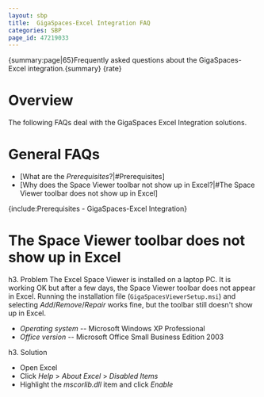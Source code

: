 ```yaml
---
layout: sbp
title:  GigaSpaces-Excel Integration FAQ
categories: SBP
page_id: 47219033
---
```


{summary:page|65}Frequently asked questions about the GigaSpaces-Excel integration.{summary}
{rate}
# Overview
The following FAQs deal with the GigaSpaces Excel Integration solutions.

# General FAQs

- [What are the *Prerequisites*?|#Prerequisites]
- [Why does the Space Viewer toolbar not show up in Excel?|#The Space Viewer toolbar does not show up in Excel]

{include:Prerequisites - GigaSpaces-Excel Integration}

# The Space Viewer toolbar does not show up in Excel

h3. Problem
The Excel Space Viewer is installed on a laptop PC. It is working OK but after a few days, the Space Viewer toolbar does not appear in Excel.
Running the installation file (`GigaSpacesViewerSetup.msi`) and selecting *Add*/*Remove*/*Repair* works fine, but the toolbar still doesn't show up in Excel.
- *Operating system* -- Microsoft Windows XP Professional
- *Office version* -- Microsoft Office Small Business Edition 2003

h3. Solution

- Open Excel
- Click *Help* > *About Excel* > *Disabled Items*
- Highlight the *mscorlib.dll* item and click *Enable*
